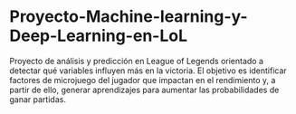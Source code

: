 # Proyecto-Machine-learning-y-Deep-Learning-en-LoL
Proyecto de análisis y predicción en League of Legends orientado a detectar qué variables influyen más en la victoria. El objetivo es identificar factores de microjuego del jugador que impactan en el rendimiento y, a partir de ello, generar aprendizajes para aumentar las probabilidades de ganar partidas.
